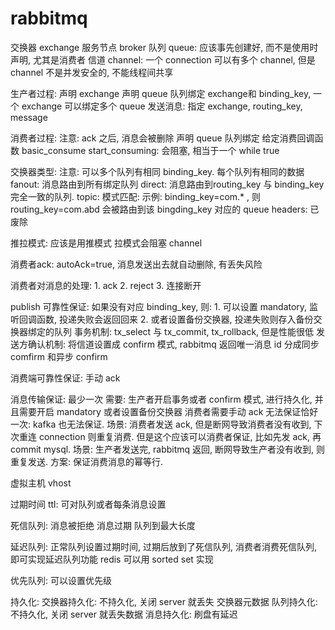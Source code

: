 # rabbitmq

交换器 exchange
服务节点 broker
队列 queue: 应该事先创建好, 而不是使用时声明, 尤其是消费者
信道 channel: 一个 connection 可以有多个 channel, 但是 channel 不是并发安全的, 不能线程间共享


生产者过程:
    声明 exchange
    声明 queue
    队列绑定 exchange和 binding_key, 一个 exchange 可以绑定多个 queue
    发送消息: 指定 exchange, routing_key, message

消费者过程:
    注意: ack 之后, 消息会被删除
    声明 queue
    队列绑定
    给定消费回调函数
    basic_consume
    start_consuming: 会阻塞, 相当于一个 while true


交换器类型:
    注意: 可以多个队列有相同 binding_key. 每个队列有相同的数据
    fanout: 消息路由到所有绑定队列
    direct: 消息路由到routing_key 与 binding_key 完全一致的队列. 
    topic: 模式匹配: 示例: binding_key=com.* , 则 routing_key=com.abd 会被路由到该 bingding_key 对应的 queue
    headers: 已废除


推拉模式:
    应该是用推模式
    拉模式会阻塞 channel

消费者ack:
    autoAck=true, 消息发送出去就自动删除, 有丢失风险

消费者对消息的处理:
    1. ack
    2. reject
    3. 连接断开


publish 可靠性保证:
    如果没有对应 binding_key, 则:
        1. 可以设置 mandatory, 监听回调函数, 投递失败会返回回来
        2. 或者设置备份交换器, 投递失败则存入备份交换器绑定的队列
    事务机制:
        tx_select 与 tx_commit, tx_rollback, 但是性能很低
    发送方确认机制:
        将信道设置成 confirm 模式, rabbitmq 返回唯一消息 id
        分成同步 comfirm 和异步 confirm

消费端可靠性保证:
    手动 ack

消息传输保证:
    最少一次 需要:
        生产者开启事务或者 confirm 模式, 进行持久化, 并且需要开启 mandatory 或者设置备份交换器
        消费者需要手动 ack
    无法保证恰好一次:
        kafka 也无法保证.
        场景: 消费者发送 ack, 但是断网导致消费者没有收到, 下次重连 connection 则重复消费. 但是这个应该可以消费者保证, 比如先发 ack, 再 commit mysql.
        场景: 生产者发送完, rabbitmq 返回, 断网导致生产者没有收到, 则重复发送.
        方案: 保证消费消息的幂等行.

虚拟主机 vhost


过期时间 ttl:
    可对队列或者每条消息设置

死信队列:
    消息被拒绝
    消息过期
    队列到最大长度

延迟队列:
    正常队列设置过期时间, 过期后放到了死信队列, 消费者消费死信队列, 即可实现延迟队列功能
    redis 可以用 sorted set 实现

优先队列:
    可以设置优先级

持久化:
    交换器持久化: 不持久化, 关闭 server 就丢失 交换器元数据
    队列持久化: 不持久化, 关闭 server 就丢失数据
    消息持久化: 刷盘有延迟

